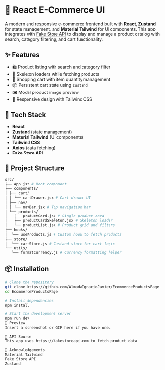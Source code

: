 # 🛒 React E-Commerce UI

A modern and responsive e-commerce frontend built with **React**, **Zustand** for state management, and **Material Tailwind** for UI components. This app integrates with [Fake Store API](https://fakestoreapi.com/) to display and manage a product catalog with search, category filtering, and cart functionality.

## ✨ Features

- 🛍 Product listing with search and category filter
- 🧊 Skeleton loaders while fetching products
- 🛒 Shopping cart with item quantity management
- 📦 Persistent cart state using `zustand`
- 🖼 Modal product image preview
- 📱 Responsive design with Tailwind CSS

## 🚀 Tech Stack

- **React**
- **Zustand** (state management)
- **Material Tailwind** (UI components)
- **Tailwind CSS**
- **Axios** (data fetching)
- **Fake Store API**

## 📁 Project Structure
```bash
src/
├── App.jsx # Root component
├── components/
│ ├── cart/
│ │ └── cartDrawer.jsx # Cart drawer UI
│ ├── nav/
│ │ └── navBar.jsx # Top navigation bar
│ └── products/
│   ├── productCard.jsx # Single product card
│   ├── productCardSkeleton.jsx # Skeleton loader
│   └── productList.jsx # Product grid and filters
├── hooks/
│  └── useProducts.js # Custom hook to fetch products
├── store/
│  └── cartStore.js # Zustand store for cart logic
└── utils/
   └── formatCurrency.js # Currency formatting helper
```
## 📦 Installation

```bash
# Clone the repository
git clone https://github.com/AlmadaIgnacioJavier/EcommerceProductsPage.git
cd EcommerceProductsPage

# Install dependencies
npm install

# Start the development server
npm run dev
📸 Preview
Insert a screenshot or GIF here if you have one.

🧪 API Source
This app uses https://fakestoreapi.com to fetch product data.

🙌 Acknowledgements
Material Tailwind
Fake Store API
Zustand

